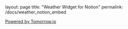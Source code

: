 layout: page
title: "Weather Widget for Notion"
permalink: /docs/weather_notion_embed

<head>
    <meta charset="UTF-8">
    <meta name="viewport" content="width=device-width, initial-scale=1.0">
    <title>Tomorrow.io Weather Widget</title>
    <style>
        .tomorrow {
            position: relative;
            min-height: 175175px; /* Ensure widget has space to render */
            width: 100%;
        }
        
        .tomorrow a {
            position: absolute;
            bottom: 0;
            transform: translateX(-50%);
            left: 50%;
            color: transparent;
            font-size: 0;
        }
    </style>
</head>
<body>
     <style>
        body {
            font-family: Arial, sans-serif;
            margin: 0;
            padding: 20px;
        }
        
        .tomorrow {
            position: relative;
            padding-bottom: 10px;
            width: 100%;
            max-width: 800px;
            margin: 0 auto;
        }
        
        .powered-by {
            position: absolute;
            bottom: 0;
            left: 50%;
            transform: translateX(-50%);
        }
        
        .powered-by img {
            width: 250px;
            height: 18px;
        }
  </style>
    <!-- Weather Widget Container -->
    <div class="tomorrow"
         data-location-id="120636"
         data-language="EN"
         data-unit-system="IMPERIAL"
         data-skin="light"
         data-widget-type="upcoming">
        <a href="https://weather.tomorrow.io/" rel="nofollow noopener noreferrer">
            Powered by Tomorrow.io
        </a>
    </div>

    <!-- Widget SDK Loader Script -->
     <script>
        // Load Tomorrow.io script
        (function(d, s, id) {
            if (d.getElementById(id)) {
                if (window.__TOMORROW__) {
                    window.__TOMORROW__.renderWidget();
                }
                return;
            }
            const fjs = d.getElementsByTagName(s)[0];
            const js = d.createElement(s);
            js.id = id;
            js.src = "https://www.tomorrow.io/v1/widget/sdk/sdk.bundle.min.js";
            fjs.parentNode.insertBefore(js, fjs);
        })(document, 'script', 'tomorrow-sdk');
        
        // Create the powered by link
        const widgetContainer = document.querySelector('.tomorrow');
        const poweredByLink = document.createElement('a');
        poweredByLink.href = "https://weather.tomorrow.io/";
        poweredByLink.rel = "nofollow noopener noreferrer";
        poweredByLink.target = "_blank";
        poweredByLink.className = "powered-by";
        
        const poweredByImg = document.createElement('img');
        poweredByImg.alt = "Powered by Tomorrow.io";
        poweredByImg.src = "https://weather-website-client.tomorrow.io/img/powered-by.svg";
        poweredByImg.width = "250";
        poweredByImg.height = "18";
        
        poweredByLink.appendChild(poweredByImg);
        widgetContainer.appendChild(poweredByLink);
    </script>

</body>
</html>
